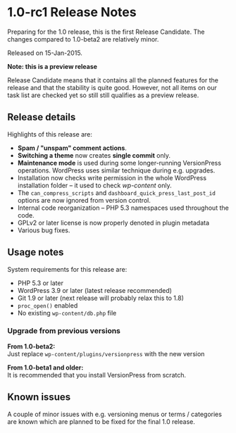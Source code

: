 # 1.0-rc1 Release Notes

Preparing for the 1.0 release, this is the first Release Candidate. The changes compared to 1.0-beta2 are relatively minor.

Released on 15-Jan-2015.


<div class="note">
  <strong>Note: this is a preview release</strong>
  <p>Release Candidate means that it contains all the planned features for the release and that the stability is quite good. However, not all items on our task list are checked yet so still still qualifies as a preview release.</p>
</div>


## Release details

Highlights of this release are:

 - **Spam / "unspam" comment actions**.
 - **Switching a theme** now creates **single commit** only.
 - **Maintenance mode** is used during some longer-running VersionPress operations. WordPress uses similar technique during e.g. upgrades.
 - Installation now checks write permission in the whole WordPress installation folder – it used to check *wp-content* only.
 - The `can_compress_scripts` and `dashboard_quick_press_last_post_id` options are now ignored from version control.
 - Internal code reorganization – PHP 5.3 namespaces used throughout the code.
 - GPLv2 or later license is now properly denoted in plugin metadata 
 - Various bug fixes.


## Usage notes

System requirements for this release are:

* PHP 5.3 or later
* WordPress 3.9 or later (latest release recommended)
* Git 1.9 or later (next release will probably relax this to 1.8)
* `proc_open()` enabled
* No existing `wp-content/db.php` file

### Upgrade from previous versions 

**From 1.0-beta2:**  
Just replace `wp-content/plugins/versionpress` with the new version

**From 1.0-beta1 and older:**  
It is recommended that you install VersionPress from scratch.   


## Known issues ##

A couple of minor issues with e.g. versioning menus or terms / categories are known which are planned to be fixed for the final 1.0 release.
